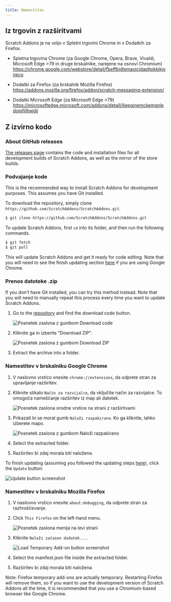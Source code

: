 ```yaml
---
title: Namestitev
---
```


## Iz trgovin z razširitvami

Scratch Addons je na voljo v Spletni trgovini Chrome in v Dodatkih za Firefox.

- Spletna trgovina Chrome (za Google Chrome, Opera, Brave, Vivaldi, Microsoft Edge >79 in druge brskalnike, narejene na osnovi Chromium)  
  https://chrome.google.com/webstore/detail/fbeffbjdlemaoicjdapfpikkikjoneco

- Dodatki za Firefox (za brskalnik Mozilla Firefox)  
  https://addons.mozilla.org/firefox/addon/scratch-messaging-extension/

- Dodatki Microsoft Edge (za Microsoft Edge >79)
  https://microsoftedge.microsoft.com/addons/detail/iliepgjnemckemgnledoipfiilhajdjj

## Z izvirno kodo

### About GitHub releases

[The releases page](https://github.com/ScratchAddons/ScratchAddons/releases) contains the code and installation files for all development builds of Scratch Addons, as well as the mirror of the store builds.

### Podvajanje kode

This is the recommended way to install Scratch Addons for development purposes. This assumes you have Git installed.

To download the repository, simply clone `https://github.com/ScratchAddons/ScratchAddons.git`.

```sh
$ git clone https://github.com/ScratchAddons/ScratchAddons.git
```
To update Scratch Addons, first `cd` into its folder, and then run the following commands.

```sh
$ git fetch
$ git pull
```

This will update Scratch Addons and get it ready for code editing. Note that you will need to see the finish updating section [here](#install-on-google-chrome) if you are using Google Chrome.


### Prenos datoteke .zip

If you don't have Git installed, you can try this method instead. Note that you will need to manually repeat this process every time you want to update Scratch Addons.

1. Go to the [repository](https://github.com/ScratchAddons/ScratchAddons) and find the download code button.

   ![Posnetek zaslona z gumbom Download code](/assets/img/docs/download-code-button.png)

2. Kliknite ga in izberite "Download ZIP".

   ![Posnetek zaslona z gumbom Download ZIP](/assets/img/docs/download-zipball-button.png)

3. Extract the archive into a folder.

### Namestitev v brskalniku Google Chrome

1. V naslovno vrstico vnesite `chrome://extensions`, da odprete stran za upravljanje razširitev.

2. Kliknite stikalo `Način za razvijalce`, da vključite način za razvijalce. To omogoča nameščanje razširitev iz map ali datotek.

   ![Posnetek zaslona orodne vrstice na strani z razširitvami](/assets/img/docs/developer-mode-toggle.png)

3. Prikazati bi se moral gumb `Naloži razpakirano`. Ko ga kliknite, lahko izberete mapo.

   ![Posnetek zaslona z gumbom Naloži razpakirano](/assets/img/docs/load-unpacked-button.png)

4. Select the extracted folder.
5. Razširitev bi zdaj morala biti naložena.

To finish updating (assuming you followed the updating steps [here](#cloning-the-repository)), click the `Update` button:

![Update button screenshot](/assets/img/docs/update-button.png)


### Namestitev v brskalniku Mozilla Firefox

1. V naslovno vrstico vnesite `about:debugging`, da odprete stran za razhroščevanje.

2. Click `This Firefox` on the left-hand menu.

   ![Posnetek zaslona menija na levi strani](/assets/img/docs/left-hand-menu.png)

4. Kliknite `Naloži začasen dodatek...`.

   ![Load Temporary Add-on button screenshot](/assets/img/docs/load-addon.png)

6. Select the manifest.json file inside the extracted folder.
7. Razširitev bi zdaj morala biti naložena.

Note: Firefox temporary add-ons are actually temporary. Restarting Firefox will remove them, so if you want to use the development version of Scratch Addons all the time, it is recommended that you use a Chromium-based browser like Google Chrome.

